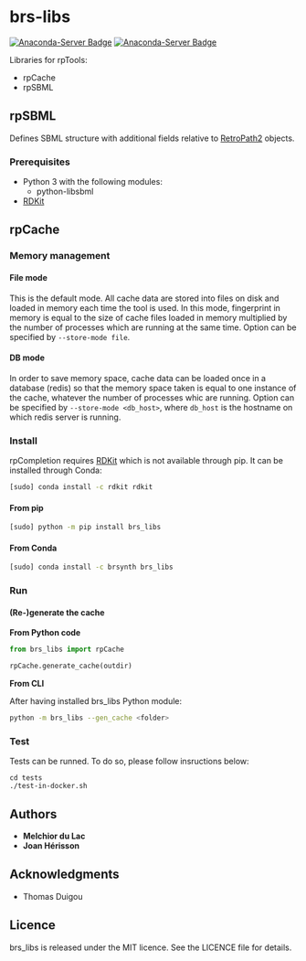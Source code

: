 # brs-libs

[![Anaconda-Server Badge](https://anaconda.org/brsynth/brs_libs/badges/latest_release_date.svg)](https://anaconda.org/brsynth/brs_libs) [![Anaconda-Server Badge](https://anaconda.org/brsynth/brs_libs/badges/version.svg)](https://anaconda.org/brsynth/brs_libs)

Libraries for rpTools:
* rpCache
* rpSBML

## rpSBML
Defines SBML structure with additional fields relative to [RetroPath2](https://github.com/brsynth/RetroPath2-wrapper) objects.

### Prerequisites
* Python 3 with the following modules:
    * python-libsbml
* [RDKit](https://www.RDKit.org)


## rpCache

### Memory management

#### File mode
This is the default mode. All cache data are stored into files on disk and loaded in memory each time the tool is used. In this mode, fingerprint in memory is equal to the size of cache files loaded in memory multiplied by the number of processes which are running at the same time. Option can be specified by `--store-mode file`.

#### DB mode
In order to save memory space, cache data can be loaded once in a database (redis) so that the memory space taken is equal to one instance of the cache, whatever the number of processes whic are running. Option can be specified by `--store-mode <db_host>`, where `db_host` is the hostname on which redis server is running.


### Install
rpCompletion requires [RDKit](https://www.RDKit.org) which is not available through pip. It can be installed through Conda:
```sh
[sudo] conda install -c rdkit rdkit
```
#### From pip
```sh
[sudo] python -m pip install brs_libs
```
#### From Conda
```sh
[sudo] conda install -c brsynth brs_libs
```

### Run

#### (Re-)generate the cache
**From Python code**
```python
from brs_libs import rpCache

rpCache.generate_cache(outdir)
```

**From CLI**

After having installed brs_libs Python module:
```sh
python -m brs_libs --gen_cache <folder>
```


### Test
Tests can be runned. To do so, please follow insructions below:
```
cd tests
./test-in-docker.sh
```


## Authors

* **Melchior du Lac**
* **Joan Hérisson**

## Acknowledgments

* Thomas Duigou


## Licence
brs_libs is released under the MIT licence. See the LICENCE file for details.
